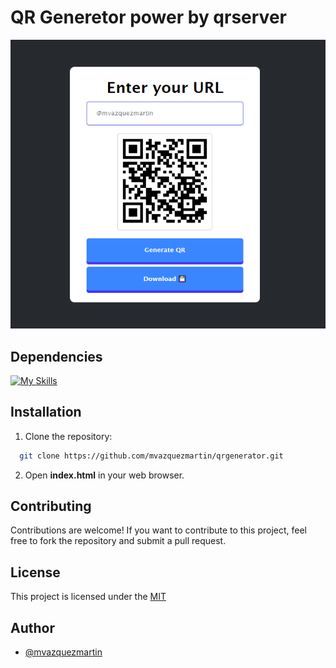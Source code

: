 # QR Generetor power by qrserver

![QRGenerator](/assets/Screenshot.png "QR Generator")

## Dependencies

[![My Skills](https://skillicons.dev/icons?i=html,css,js)](https://skillicons.dev)

## Installation

1. Clone the repository:

```bash
  git clone https://github.com/mvazquezmartin/qrgenerator.git
```
2. Open **index.html** in your web browser.

## Contributing

Contributions are welcome! If you want to contribute to this project, feel free to fork the repository and submit a pull request.


## License

This project is licensed under the [MIT](https://choosealicense.com/licenses/mit/)

## Author
- [@mvazquezmartin](https://github.com/mvazquezmartin)
